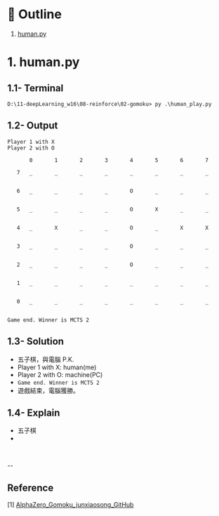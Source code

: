 # :eyes: Outline
1. [human.py](human.py)


# 1. human.py
## 1.1- Terminal
```
D:\11-deepLearning_w16\08-reinforce\02-gomoku> py .\human_play.py
```

## 1.2- Output
```
Player 1 with X
Player 2 with O

       0       1       2       3       4       5       6       7

   7   _       _       _       _       _       _       _       _


   6   _       _       _       _       O       _       _       _


   5   _       _       _       _       O       X       _       _


   4   _       X       _       _       O       _       X       X


   3   _       _       _       _       O       _       _       _


   2   _       _       _       _       O       _       _       _


   1   _       _       _       _       _       _       _       _


   0   _       _       _       _       _       _       _       _


Game end. Winner is MCTS 2
```

## 1.3- Solution
* 五子棋，與電腦 P.K.
* Player 1 with X: human(me)
* Player 2 with O: machine(PC)
* `Game end. Winner is MCTS 2`
* 遊戲結束，電腦獲勝。


## 1.4- Explain
* 五子棋
* 

<br>

--

## Reference
[1] [AlphaZero_Gomoku_junxiaosong_GitHub](https://github.com/junxiaosong/AlphaZero_Gomoku)